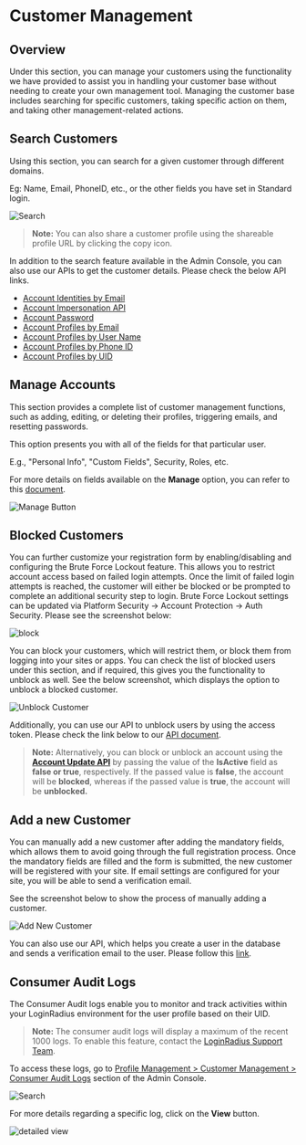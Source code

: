 # Customer Management

## Overview

Under this section, you can manage your customers using the functionality we have provided to assist you in handling your customer base without needing to create your own management tool. Managing the customer base includes searching for specific customers, taking specific action on them, and taking other management-related actions.

## Search Customers

Using this section, you can search for a given customer through different domains.

Eg: Name, Email, PhoneID, etc., or the other fields you have set in Standard login.

![Search](https://apidocs.lrcontent.com/images/cm-1_3620931166662b04031f3b8.53503324.png "Search")

> **Note:** You can also share a customer profile using the shareable profile URL by clicking the copy icon.

In addition to the search feature available in the Admin Console, you can also use our APIs to get the customer details. Please check the below API links.

- [Account Identities by Email](https://www.loginradius.com/legacy/docs/api/v2/customer-identity-api/account/account-identities-by-email/)
- [Account Impersonation API](https://www.loginradius.com/legacy/docs/api/v2/customer-identity-api/account/account-impersonation-api/)
- [Account Password](https://www.loginradius.com/legacy/docs/api/v2/customer-identity-api/account/account-password/)
- [Account Profiles by Email](https://www.loginradius.com/legacy/docs/api/v2/customer-identity-api/account/account-profiles-by-email/)
- [Account Profiles by User Name](https://www.loginradius.com/legacy/docs/api/v2/customer-identity-api/account/account-profiles-by-user-name/)
- [Account Profiles by Phone ID](https://www.loginradius.com/legacy/docs/api/v2/customer-identity-api/account/account-profiles-by-phone-id/)
- [Account Profiles by UID](https://www.loginradius.com/legacy/docs/api/v2/customer-identity-api/account/account-profiles-by-uid/)

## Manage Accounts

This section provides a complete list of customer management functions, such as adding, editing, or deleting their profiles, triggering emails, and resetting passwords.

This option presents you with all of the fields for that particular user.

E.g., "Personal Info", "Custom Fields", Security, Roles, etc.

For more details on fields available on the **Manage** option, you can refer to this [document](https://www.loginradius.com/legacy/docs/customer-management/profile-view/).

![Manage Button](https://apidocs.lrcontent.com/images/4--Manage-Button_4806630253d8ad2082.72767805.png "Manage Button")

## Blocked Customers

You can further customize your registration form by enabling/disabling and configuring the Brute Force Lockout feature. This allows you to restrict account access based on failed login attempts. Once the limit of failed login attempts is reached, the customer will either be blocked or be prompted to complete an additional security step to login. Brute Force Lockout settings can be updated via Platform Security → Account Protection → Auth Security. Please see the screenshot below:

![block](https://apidocs.lrcontent.com/images/cm-2_6263326736662b11d7021b0.05026120.png "block")

You can block your customers, which will restrict them, or block them from logging into your sites or apps. You can check the list of blocked users under this section, and if required, this gives you the functionality to unblock as well. See the below screenshot, which displays the option to unblock a blocked customer.

![Unblock Customer](https://apidocs.lrcontent.com/images/5--Unblock-Customer_2254963025415efc658.49875367.png "Unblock Customer")

Additionally, you can use our API to unblock users by using the access token. Please check the link below to our [API document](https://www.loginradius.com/legacy/docs/api/v2/customer-identity-api/authentication/auth-unlock-account-by-access-token/).

> **Note:** Alternatively, you can block or unblock an account using the [**Account Update API**](https://www.loginradius.com/legacy/docs/api/v2/customer-identity-api/account/account-update/) by passing the value of the **IsActive** field as **false or true**, respectively. If the passed value is **false**, the account will be **blocked**, whereas if the passed value is **true**, the account will be **unblocked.** 

## Add a new Customer

You can manually add a new customer after adding the mandatory fields, which allows them to avoid going through the full registration process. Once the mandatory fields are filled and the form is submitted, the new customer will be registered with your site. If email settings are configured for your site, you will be able to send a verification email.

See the screenshot below to show the process of manually adding a customer.


![Add New Customer](https://apidocs.lrcontent.com/images/cm-3_14607435196662b22552a357.24276831.png  "Add New Customer")

You can also use our API, which helps you create a user in the database and sends a verification email to the user. Please follow this [link](https://www.loginradius.com/legacy/docs/api/v2/customer-identity-api/authentication/auth-user-registration-by-email/).


## Consumer Audit Logs

The Consumer Audit logs enable you to monitor and track activities within your LoginRadius environment for the user profile based on their UID.

> **Note:** The consumer audit logs will display a maximum of the recent 1000 logs. To enable this feature, contact the [LoginRadius Support Team](https://adminconsole.loginradius.com/support/tickets/open-a-new-ticket).

To access these logs, go to [Profile Management > Customer Management > Consumer Audit Logs](https://adminconsole.loginradius.com/profile-management/customer-management/consumer-audit-logs) section of the Admin Console.

![Search](https://apidocs.lrcontent.com/images/cal-1_1299852886662ad746cbcd4.02569578.png "Search logs by UID")

For more details regarding a specific log, click on the **View** button.

![detailed view](https://apidocs.lrcontent.com/images/cal-2_6687330646662adc1192eb6.52007441.png "detailed view")
